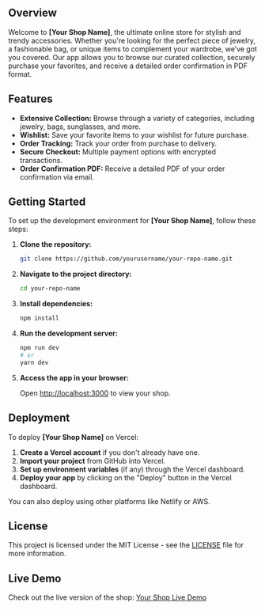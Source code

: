 ## Overview

Welcome to **[Your Shop Name]**, the ultimate online store for stylish and trendy accessories. Whether you're looking for the perfect piece of jewelry, a fashionable bag, or unique items to complement your wardrobe, we’ve got you covered. Our app allows you to browse our curated collection, securely purchase your favorites, and receive a detailed order confirmation in PDF format.

## Features

- **Extensive Collection:** Browse through a variety of categories, including jewelry, bags, sunglasses, and more.
- **Wishlist:** Save your favorite items to your wishlist for future purchase.
- **Order Tracking:** Track your order from purchase to delivery.
- **Secure Checkout:** Multiple payment options with encrypted transactions.
- **Order Confirmation PDF:** Receive a detailed PDF of your order confirmation via email.


## Getting Started

To set up the development environment for **[Your Shop Name]**, follow these steps:

1. **Clone the repository:**

    ```bash
    git clone https://github.com/yourusername/your-repo-name.git
    ```

2. **Navigate to the project directory:**

    ```bash
    cd your-repo-name
    ```

3. **Install dependencies:**

    ```bash
    npm install
    ```

4. **Run the development server:**

    ```bash
    npm run dev
    # or
    yarn dev
    ```

5. **Access the app in your browser:**

    Open [http://localhost:3000](http://localhost:3000) to view your shop.

## Deployment

To deploy **[Your Shop Name]** on Vercel:

1. **Create a Vercel account** if you don't already have one.
2. **Import your project** from GitHub into Vercel.
3. **Set up environment variables** (if any) through the Vercel dashboard.
4. **Deploy your app** by clicking on the "Deploy" button in the Vercel dashboard.

You can also deploy using other platforms like Netlify or AWS.


## License

This project is licensed under the MIT License - see the [LICENSE](LICENSE) file for more information.

## Live Demo

Check out the live version of the shop: [Your Shop Live Demo](https://yourshop.vercel.app)
